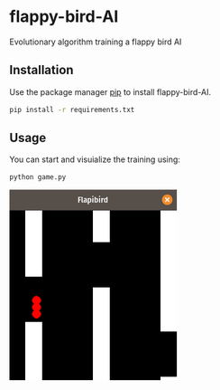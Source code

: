 # flappy-bird-AI

Evolutionary algorithm training a flappy bird AI

## Installation

Use the package manager [pip](https://pip.pypa.io/en/stable/) to install flappy-bird-AI.

```bash
pip install -r requirements.txt
```

## Usage

You can start and visuialize the training using:

```python
python game.py
```

![alt text](doc/demo.png)
